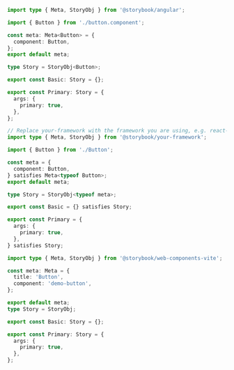 ```ts filename="Button.stories.ts" renderer="angular" language="ts"
import type { Meta, StoryObj } from '@storybook/angular';

import { Button } from './button.component';

const meta: Meta<Button> = {
  component: Button,
};
export default meta;

type Story = StoryObj<Button>;

export const Basic: Story = {};

export const Primary: Story = {
  args: {
    primary: true,
  },
};
```

```ts filename="Button.stories.ts" renderer="common" language="ts"
// Replace your-framework with the framework you are using, e.g. react-vite, nextjs, vue3-vite, etc.
import type { Meta, StoryObj } from '@storybook/your-framework';

import { Button } from './Button';

const meta = {
  component: Button,
} satisfies Meta<typeof Button>;
export default meta;

type Story = StoryObj<typeof meta>;

export const Basic = {} satisfies Story;

export const Primary = {
  args: {
    primary: true,
  },
} satisfies Story;
```

```ts filename="Button.stories.ts" renderer="web-components" language="ts"
import type { Meta, StoryObj } from '@storybook/web-components-vite';

const meta: Meta = {
  title: 'Button',
  component: 'demo-button',
};

export default meta;
type Story = StoryObj;

export const Basic: Story = {};

export const Primary: Story = {
  args: {
    primary: true,
  },
};
```
